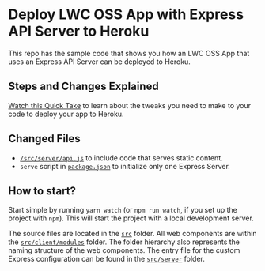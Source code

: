 # Deploy LWC OSS App with Express API Server to Heroku

This repo has the sample code that shows you how an LWC OSS App that uses an Express API Server can be deployed to Heroku.

## Steps and Changes Explained

[Watch this Quick Take](https://www.youtube.com/watch?v=WHD5VZVabNw) to learn about the tweaks you need to make to your code to deploy your app to Heroku.

## Changed Files

- [`/src/server/api.js`](./src/server/api.js) to include code that serves static content. 
- `serve` script in [`package.json`](./package.json) to initialize only one Express Server.

## How to start?

Start simple by running `yarn watch` (or `npm run watch`, if you set up the project with `npm`). This will start the project with a local development server.

The source files are located in the [`src`](./src) folder. All web components are within the [`src/client/modules`](./src/modules) folder. The folder hierarchy also represents the naming structure of the web components. The entry file for the custom Express configuration can be found in the [`src/server`](./src/server) folder.
